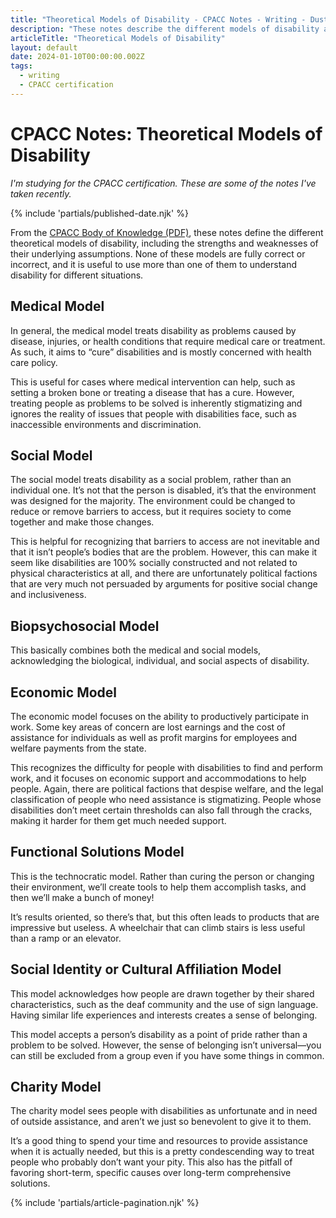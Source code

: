 ```yaml
---
title: "Theoretical Models of Disability - CPACC Notes - Writing - Dustin Whisman"
description: "These notes describe the different models of disability at a high level, including their strengths and weaknesses."
articleTitle: "Theoretical Models of Disability"
layout: default
date: 2024-01-10T00:00:00.002Z
tags:
  - writing
  - CPACC certification
---
```


# CPACC Notes: Theoretical Models of Disability

_I'm studying for the CPACC certification. These are some of the notes I've taken recently._

{% include 'partials/published-date.njk' %}

From the [CPACC Body of Knowledge (PDF)](https://www.accessibilityassociation.org/resource/IAAP_CPACC_BOK_March2020), these notes define the different theoretical models of disability, including the strengths and weaknesses of their underlying assumptions. None of these models are fully correct or incorrect, and it is useful to use more than one of them to understand disability for different situations.

## Medical Model

In general, the medical model treats disability as problems caused by disease, injuries, or health conditions that require medical care or treatment. As such, it aims to “cure” disabilities and is mostly concerned with health care policy.

This is useful for cases where medical intervention can help, such as setting a broken bone or treating a disease that has a cure. However, treating people as problems to be solved is inherently stigmatizing and ignores the reality of issues that people with disabilities face, such as inaccessible environments and discrimination.

## Social Model

The social model treats disability as a social problem, rather than an individual one. It’s not that the person is disabled, it’s that the environment was designed for the majority. The environment could be changed to reduce or remove barriers to access, but it requires society to come together and make those changes.

This is helpful for recognizing that barriers to access are not inevitable and that it isn’t people’s bodies that are the problem. However, this can make it seem like disabilities are 100% socially constructed and not related to physical characteristics at all, and there are unfortunately political factions that are very much not persuaded by arguments for positive social change and inclusiveness.

## Biopsychosocial Model

This basically combines both the medical and social models, acknowledging the biological, individual, and social aspects of disability.

## Economic Model

The economic model focuses on the ability to productively participate in work. Some key areas of concern are lost earnings and the cost of assistance for individuals as well as profit margins for employees and welfare payments from the state.

This recognizes the difficulty for people with disabilities to find and perform work, and it focuses on economic support and accommodations to help people. Again, there are political factions that despise welfare, and the legal classification of people who need assistance is stigmatizing. People whose disabilities don’t meet certain thresholds can also fall through the cracks, making it harder for them get much needed support.

## Functional Solutions Model

This is the technocratic model. Rather than curing the person or changing their environment, we’ll create tools to help them accomplish tasks, and then we’ll make a bunch of money!

It’s results oriented, so there’s that, but this often leads to products that are impressive but useless. A wheelchair that can climb stairs is less useful than a ramp or an elevator.

## Social Identity or Cultural Affiliation Model

This model acknowledges how people are drawn together by their shared characteristics, such as the deaf community and the use of sign language. Having similar life experiences and interests creates a sense of belonging.

This model accepts a person’s disability as a point of pride rather than a problem to be solved. However, the sense of belonging isn’t universal—you can still be excluded from a group even if you have some things in common.

## Charity Model

The charity model sees people with disabilities as unfortunate and in need of outside assistance, and aren’t we just so benevolent to give it to them.

It’s a good thing to spend your time and resources to provide assistance when it is actually needed, but this is a pretty condescending way to treat people who probably don’t want your pity. This also has the pitfall of favoring short-term, specific causes over long-term comprehensive solutions.

{% include 'partials/article-pagination.njk' %}
